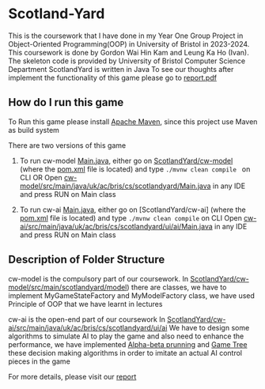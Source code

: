 # Scotland-Yard

This is the coursework that I have done in my Year One Group Project in Object-Oriented Programming(OOP) in University of Bristol in 2023-2024.
This coursework is done by Gordon Wai Hin Kam and Leung Ka Ho (Ivan).
The skeleton code is provided by University of Bristol Computer Science Department
ScotlandYard is written in Java
To see our thoughts after implement the functionality of this game please go to [report.pdf](report.pdf)

## How do I run this game 

To Run this game please install [Apache Maven](https://maven.apache.org/), since this project use Maven as build system 

There are two versions of this game

1. To run cw-model [Main.java](cw-model/src/main/java/uk/ac/bris/cs/scotlandyard/Main.java), either go on [ScotlandYard/cw-model](cw-model) (where the [pom.xml](cw-model/pom.xml) file is located) and type `./mvnw clean compile ` on CLI OR Open [cw-model/src/main/java/uk/ac/bris/cs/scotlandyard/Main.java](cw-model/src/main/java/uk/ac/bris/cs/scotlandyard/Main.java) in any IDE and press RUN on Main class

2. To run cw-ai [Main.java](cw-ai/src/main/java/uk/ac/bris/cs/scotlandyard/ui/ai/Main.java), either go on [ScotlandYard/cw-ai] (where the [pom.xml](cw-ai/pom.xml) file is located) and type `./mvnw clean compile` on CLI Open [cw-ai/src/main/java/uk/ac/bris/cs/scotlandyard/ui/ai/Main.java](cw-ai/src/main/java/uk/ac/bris/cs/scotlandyard/ui/ai/Main.java) in any IDE and press RUN on Main class

## Description of Folder Structure

cw-model is the compulsory part of our coursework.
In [ScotlandYard/cw-model/src/main/scotlandyard/model](cw-model/src/main/scotlandyard/model))
there are classes, we have to implement MyGameStateFactory and MyModelFactory class, we have used Principle of OOP that we have learnt in lectures

cw-ai is the open-end part of our coursework
In [ScotlandYard/cw-ai/src/main/java/uk/ac/bris/cs/scotlandyard/ui/ai](cw-ai/src/main/java/uk/ac/bris/cs/scotlandyard/ui/ai)
We have to design some algorithms to simulate AI to play the game and also need to enhance the performance, we have implemented [Alpha-beta prunning](https://en.wikipedia.org/wiki/Alpha%E2%80%93beta_pruning) and [Game Tree](https://en.wikipedia.org/wiki/Game_tree) these decision making algorithms in order to imitate an actual AI control pieces in the game

For more details, please visit our [report](report.pdf)